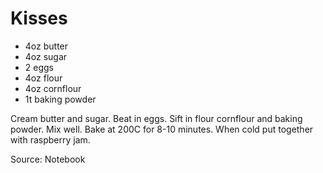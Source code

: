 # Kisses

* 4oz butter
* 4oz sugar
* 2 eggs
* 4oz flour
* 4oz cornflour
* 1t baking powder

Cream butter and sugar.  Beat in eggs.  Sift in flour cornflour and baking powder.  Mix well.  Bake at 200C for 8-10 minutes.  When cold put together with raspberry jam.

Source: Notebook

